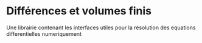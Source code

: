 # Différences et volumes finis

Une librairie contenant les interfaces utiles pour la résolution des equations differentielles numeriquement
